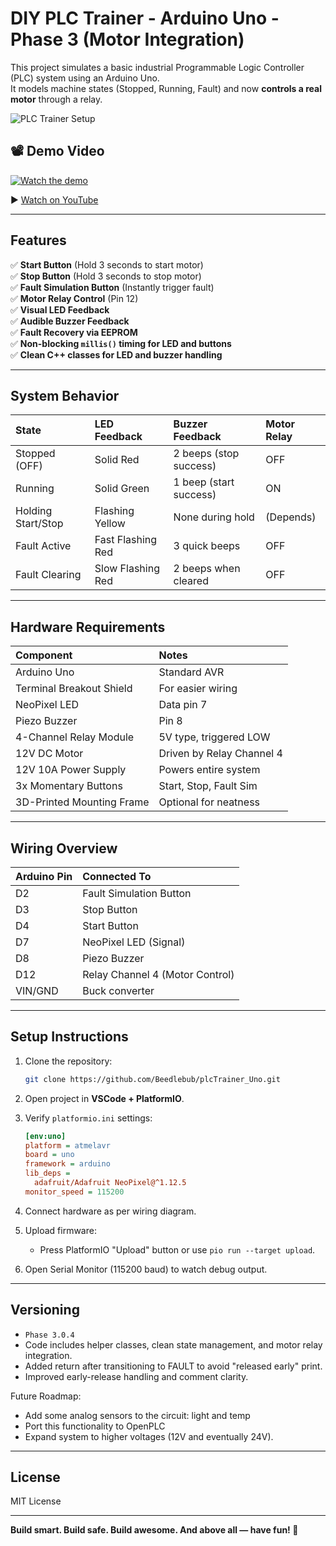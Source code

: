 # DIY PLC Trainer - Arduino Uno - Phase 3 (Motor Integration)

This project simulates a basic industrial Programmable Logic Controller (PLC) system using an Arduino Uno.  
It models machine states (Stopped, Running, Fault) and now **controls a real motor** through a relay.

![PLC Trainer Setup](docs/plcTrainer_setup.jpg)

## 📽️ Demo Video

[![Watch the demo](https://img.youtube.com/vi/JHllzX9L-uM/0.jpg)](https://www.youtube.com/watch?v=JHllzX9L-uM)

▶️ [Watch on YouTube](https://www.youtube.com/watch?v=JHllzX9L-uM)


---

## Features

✅ **Start Button** (Hold 3 seconds to start motor)  
✅ **Stop Button** (Hold 3 seconds to stop motor)  
✅ **Fault Simulation Button** (Instantly trigger fault)  
✅ **Motor Relay Control** (Pin 12)  
✅ **Visual LED Feedback**  
✅ **Audible Buzzer Feedback**  
✅ **Fault Recovery via EEPROM**  
✅ **Non-blocking `millis()` timing for LED and buttons**  
✅ **Clean C++ classes for LED and buzzer handling**  

---

## System Behavior

| State | LED Feedback | Buzzer Feedback | Motor Relay |
|:-----|:-------------|:----------------|:------------|
| Stopped (OFF) | Solid Red | 2 beeps (stop success) | OFF |
| Running | Solid Green | 1 beep (start success) | ON |
| Holding Start/Stop | Flashing Yellow | None during hold | (Depends) |
| Fault Active | Fast Flashing Red | 3 quick beeps | OFF |
| Fault Clearing | Slow Flashing Red | 2 beeps when cleared | OFF |

---

## Hardware Requirements

| Component | Notes |
|:----------|:------|
| Arduino Uno | Standard AVR |
| Terminal Breakout Shield | For easier wiring |
| NeoPixel LED | Data pin 7 |
| Piezo Buzzer | Pin 8 |
| 4-Channel Relay Module | 5V type, triggered LOW |
| 12V DC Motor | Driven by Relay Channel 4 |
| 12V 10A Power Supply | Powers entire system |
| 3x Momentary Buttons | Start, Stop, Fault Sim |
| 3D-Printed Mounting Frame | Optional for neatness |

---

## Wiring Overview

| Arduino Pin | Connected To |
|:------------|:-------------|
| D2 | Fault Simulation Button |
| D3 | Stop Button |
| D4 | Start Button |
| D7 | NeoPixel LED (Signal) |
| D8 | Piezo Buzzer |
| D12 | Relay Channel 4 (Motor Control) |
| VIN/GND | Buck converter |

---

## Setup Instructions

1. Clone the repository:
    ```bash
    git clone https://github.com/Beedlebub/plcTrainer_Uno.git
    ```

2. Open project in **VSCode + PlatformIO**.

3. Verify `platformio.ini` settings:
    ```ini
    [env:uno]
    platform = atmelavr
    board = uno
    framework = arduino
    lib_deps = 
      adafruit/Adafruit NeoPixel@^1.12.5
    monitor_speed = 115200
    ```

4. Connect hardware as per wiring diagram.

5. Upload firmware:
    - Press PlatformIO "Upload" button or use `pio run --target upload`.

6. Open Serial Monitor (115200 baud) to watch debug output.

---

## Versioning

- `Phase 3.0.4`  
- Code includes helper classes, clean state management, and motor relay integration.
- Added return after transitioning to FAULT to avoid "released early" print.
- Improved early-release handling and comment clarity.


Future Roadmap:
- Add some analog sensors to the circuit: light and temp
- Port this functionality to OpenPLC
- Expand system to higher voltages (12V and eventually 24V).

---

## License

MIT License

---

**Build smart. Build safe. Build awesome. And above all — have fun! 🚀**
